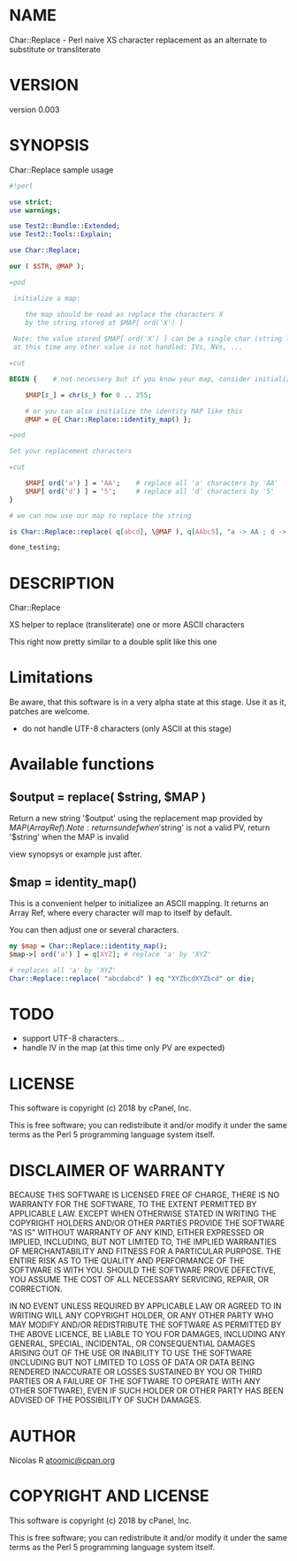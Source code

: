 # NAME

Char::Replace - Perl naive XS character replacement as an alternate to substitute or transliterate

# VERSION

version 0.003

# SYNOPSIS

Char::Replace sample usage

```perl
#!perl

use strict;
use warnings;

use Test2::Bundle::Extended;
use Test2::Tools::Explain;

use Char::Replace;

our ( $STR, @MAP );

=pod

 initialize a map:

    the map should be read as replace the characters X
    by the string stored at $MAP[ ord('X') ]
  
 Note: the value stored $MAP[ ord('X') ] can be a single char (string length=1) or a string
 at this time any other value is not handled: IVs, NVs, ...

=cut

BEGIN {    # not necessery but if you know your map, consider initializing it at compile time

    $MAP[$_] = chr($_) for 0 .. 255;

    # or you can also initialize the identity MAP like this
    @MAP = @{ Char::Replace::identity_map() };

=pod

Set your replacement characters

=cut

    $MAP[ ord('a') ] = 'AA';    # replace all 'a' characters by 'AA'
    $MAP[ ord('d') ] = '5';     # replace all 'd' characters by '5'
}

# we can now use our map to replace the string

is Char::Replace::replace( q[abcd], \@MAP ), q[AAbc5], "a -> AA ; d -> 5";

done_testing;
```

# DESCRIPTION

Char::Replace

XS helper to replace (transliterate) one or more ASCII characters

This right now pretty similar to a double split like this one

# Limitations

Be aware, that this software is in a very alpha state at this stage.
Use it as it, patches are welcome.

- do not handle UTF-8 characters (only ASCII at this stage)

# Available functions

## $output = replace( $string, $MAP )

Return a new string '$output' using the replacement map provided by $MAP (Array Ref).
Note: returns undef when '$string' is not a valid PV, return '$string' when the MAP is invalid

view synopsys or example just after.

## $map = identity\_map()

This is a convenient helper to initializee an ASCII mapping.
It returns an Array Ref, where every character will map to itself by default.

You can then adjust one or several characters.

```perl
my $map = Char::Replace::identity_map();
$map->[ ord('a') ] = q[XYZ]; # replace 'a' by 'XYZ'

# replaces all 'a' by 'XYZ'
Char::Replace::replace( "abcdabcd" ) eq "XYZbcdXYZbcd" or die;
```

# TODO

- support UTF-8 characters...
- handle IV in the map (at this time only PV are expected)

# LICENSE

This software is copyright (c) 2018 by cPanel, Inc.

This is free software; you can redistribute it and/or modify it under the same terms as the Perl 5 programming
language system itself.

# DISCLAIMER OF WARRANTY

BECAUSE THIS SOFTWARE IS LICENSED FREE OF CHARGE, THERE IS NO WARRANTY FOR THE SOFTWARE, TO THE EXTENT PERMITTED BY
APPLICABLE LAW. EXCEPT WHEN OTHERWISE STATED IN WRITING THE COPYRIGHT HOLDERS AND/OR OTHER PARTIES PROVIDE THE
SOFTWARE "AS IS" WITHOUT WARRANTY OF ANY KIND, EITHER EXPRESSED OR IMPLIED, INCLUDING, BUT NOT LIMITED TO, THE IMPLIED
WARRANTIES OF MERCHANTABILITY AND FITNESS FOR A PARTICULAR PURPOSE. THE ENTIRE RISK AS TO THE QUALITY AND PERFORMANCE
OF THE SOFTWARE IS WITH YOU. SHOULD THE SOFTWARE PROVE DEFECTIVE, YOU ASSUME THE COST OF ALL NECESSARY SERVICING,
REPAIR, OR CORRECTION.

IN NO EVENT UNLESS REQUIRED BY APPLICABLE LAW OR AGREED TO IN WRITING WILL ANY COPYRIGHT HOLDER, OR ANY OTHER PARTY
WHO MAY MODIFY AND/OR REDISTRIBUTE THE SOFTWARE AS PERMITTED BY THE ABOVE LICENCE, BE LIABLE TO YOU FOR DAMAGES,
INCLUDING ANY GENERAL, SPECIAL, INCIDENTAL, OR CONSEQUENTIAL DAMAGES ARISING OUT OF THE USE OR INABILITY TO USE THE
SOFTWARE (INCLUDING BUT NOT LIMITED TO LOSS OF DATA OR DATA BEING RENDERED INACCURATE OR LOSSES SUSTAINED BY YOU OR
THIRD PARTIES OR A FAILURE OF THE SOFTWARE TO OPERATE WITH ANY OTHER SOFTWARE), EVEN IF SUCH HOLDER OR OTHER PARTY HAS
BEEN ADVISED OF THE POSSIBILITY OF SUCH DAMAGES.

# AUTHOR

Nicolas R <atoomic@cpan.org>

# COPYRIGHT AND LICENSE

This software is copyright (c) 2018 by cPanel, Inc.

This is free software; you can redistribute it and/or modify it under
the same terms as the Perl 5 programming language system itself.

